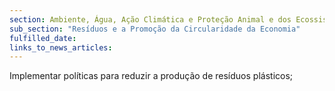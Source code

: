 ```yaml
---
section: Ambiente, Água, Ação Climática e Proteção Animal e dos Ecossistemas
sub_section: "Resíduos e a Promoção da Circularidade da Economia"
fulfilled_date:
links_to_news_articles:
---
```


Implementar políticas para reduzir a produção de resíduos plásticos;